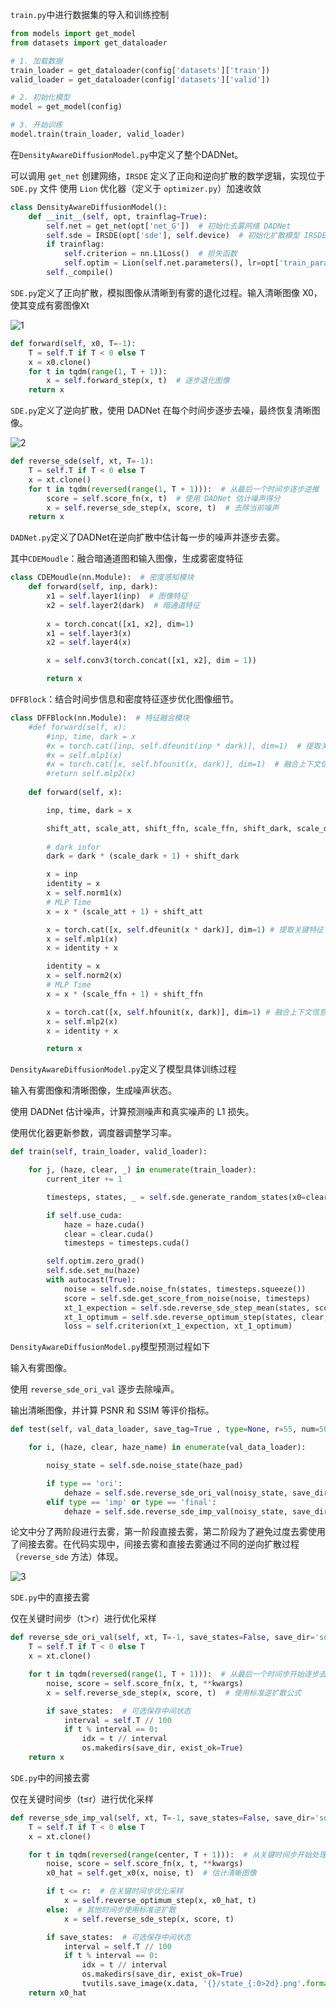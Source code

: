 `train.py`中进行数据集的导入和训练控制

```python
from models import get_model
from datasets import get_dataloader

# 1. 加载数据
train_loader = get_dataloader(config['datasets']['train'])
valid_loader = get_dataloader(config['datasets']['valid'])

# 2. 初始化模型
model = get_model(config)

# 3. 开始训练
model.train(train_loader, valid_loader)

```

在`DensityAwareDiffusionModel.py`中定义了整个DADNet。

可以调用 `get_net` 创建网络，`IRSDE` 定义了正向和逆向扩散的数学逻辑，实现位于 `SDE.py` 文件
使用 `Lion` 优化器（定义于 `optimizer.py`）加速收敛

```python
class DensityAwareDiffusionModel():
    def __init__(self, opt, trainflag=True):
        self.net = get_net(opt['net_G'])  # 初始化去雾网络 DADNet
        self.sde = IRSDE(opt['sde'], self.device)  # 初始化扩散模型 IRSDE
        if trainflag:
            self.criterion = nn.L1Loss()  # 损失函数
            self.optim = Lion(self.net.parameters(), lr=opt['train_params']['lr'])  # 使用 Lion 优化器
        self._compile()

```

`SDE.py`定义了正向扩散，模拟图像从清晰到有雾的退化过程。输入清晰图像 X0，使其变成有雾图像Xt

![1](代码理解说明.assets/1-1735965180470-2.png)

```python
def forward(self, x0, T=-1):
    T = self.T if T < 0 else T
    x = x0.clone()
    for t in tqdm(range(1, T + 1)):
        x = self.forward_step(x, t)  # 逐步退化图像
    return x

```

 `SDE.py`定义了逆向扩散，使用 DADNet 在每个时间步逐步去噪，最终恢复清晰图像。

![2](代码理解说明.assets/2-1735965394166-5.png)

```python
def reverse_sde(self, xt, T=-1):
    T = self.T if T < 0 else T
    x = xt.clone()
    for t in tqdm(reversed(range(1, T + 1))):  # 从最后一个时间步逐步逆推
        score = self.score_fn(x, t)  # 使用 DADNet 估计噪声得分
        x = self.reverse_sde_step(x, score, t)  # 去除当前噪声
    return x

```

`DADNet.py`定义了DADNet在逆向扩散中估计每一步的噪声并逐步去雾。

其中`CDEMoudle`：融合暗通道图和输入图像，生成雾密度特征

```python
class CDEMoudle(nn.Module):  # 密度感知模块
    def forward(self, inp, dark):
        x1 = self.layer1(inp)  # 图像特征
        x2 = self.layer2(dark)  # 暗通道特征
        
        x = torch.concat([x1, x2], dim=1)
        x1 = self.layer3(x)
        x2 = self.layer4(x)

        x = self.conv3(torch.concat([x1, x2], dim = 1))

        return x
```

`DFFBlock`：结合时间步信息和密度特征逐步优化图像细节。

```python
class DFFBlock(nn.Module):  # 特征融合模块
    #def forward(self, x):
        #inp, time, dark = x
        #x = torch.cat([inp, self.dfeunit(inp * dark)], dim=1)  # 提取关键特征
        #x = self.mlp1(x)
        #x = torch.cat([x, self.hfounit(x, dark)], dim=1)  # 融合上下文信息
        #return self.mlp2(x)
    
    def forward(self, x):

        inp, time, dark = x

        shift_att, scale_att, shift_ffn, scale_ffn, shift_dark, scale_dark = self.time_forward(time, self.mlp3)
        
        # dark infor
        dark = dark * (scale_dark + 1) + shift_dark

        x = inp
        identity = x
        x = self.norm1(x)
        # MLP Time
        x = x * (scale_att + 1) + shift_att

        x = torch.cat([x, self.dfeunit(x * dark)], dim=1) # 提取关键特征
        x = self.mlp1(x)
        x = identity + x

        identity = x
        x = self.norm2(x)
        # MLP Time
        x = x * (scale_ffn + 1) + shift_ffn

        x = torch.cat([x, self.hfounit(x, dark)], dim=1) # 融合上下文信息
        x = self.mlp2(x)
        x = identity + x

        return x
```

`DensityAwareDiffusionModel.py`定义了模型具体训练过程

输入有雾图像和清晰图像，生成噪声状态。

使用 DADNet 估计噪声，计算预测噪声和真实噪声的 L1 损失。

使用优化器更新参数，调度器调整学习率。

```python
def train(self, train_loader, valid_loader):

    for j, (haze, clear, _) in enumerate(train_loader):
        current_iter += 1

        timesteps, states, _ = self.sde.generate_random_states(x0=clear, mu=haze)

        if self.use_cuda:
            haze = haze.cuda()
            clear = clear.cuda()
            timesteps = timesteps.cuda()

        self.optim.zero_grad()
        self.sde.set_mu(haze)
        with autocast(True):
            noise = self.sde.noise_fn(states, timesteps.squeeze())
            score = self.sde.get_score_from_noise(noise, timesteps)
            xt_1_expection = self.sde.reverse_sde_step_mean(states, score, timesteps)
            xt_1_optimum = self.sde.reverse_optimum_step(states, clear, timesteps)
            loss = self.criterion(xt_1_expection, xt_1_optimum)

```

`DensityAwareDiffusionModel.py`模型预测过程如下

输入有雾图像。

使用 `reverse_sde_ori_val` 逐步去除噪声。

输出清晰图像，并计算 PSNR 和 SSIM 等评价指标。

```python
def test(self, val_data_loader, save_tag=True , type=None, r=55, num=500, range_center=23):

    for i, (haze, clear, haze_name) in enumerate(val_data_loader):

        noisy_state = self.sde.noise_state(haze_pad)

        if type == 'ori':
            dehaze = self.sde.reverse_sde_ori_val(noisy_state, save_dir='nh2_10', save_states=True, r=r)
        elif type == 'imp' or type == 'final':
            dehaze = self.sde.reverse_sde_imp_val(noisy_state, save_dir=save_dir, save_states=False, r=r)

```





论文中分了两阶段进行去雾，第一阶段直接去雾，第二阶段为了避免过度去雾使用了间接去雾。在代码实现中，间接去雾和直接去雾通过不同的逆向扩散过程（`reverse_sde` 方法）体现。

![3](代码理解说明.assets/3-1735965512796-8.png)

`SDE.py`中的直接去雾

仅在关键时间步（t＞r）进行优化采样

```python
def reverse_sde_ori_val(self, xt, T=-1, save_states=False, save_dir='sde_state', r=100, center=1, **kwargs):
    T = self.T if T < 0 else T
    x = xt.clone()

    for t in tqdm(reversed(range(1, T + 1))):  # 从最后一个时间步开始逐步去噪
        noise, score = self.score_fn(x, t, **kwargs)
        x = self.reverse_sde_step(x, score, t)  # 使用标准逆扩散公式

        if save_states:  # 可选保存中间状态
            interval = self.T // 100
            if t % interval == 0:
                idx = t // interval
                os.makedirs(save_dir, exist_ok=True)
    return x

```

`SDE.py`中的间接去雾

仅在关键时间步（t≤r）进行优化采样

```python
def reverse_sde_imp_val(self, xt, T=-1, save_states=False, save_dir='sde_state', r=100, center=1, **kwargs):
    T = self.T if T < 0 else T
    x = xt.clone()

    for t in tqdm(reversed(range(center, T + 1))):  # 从关键时间步开始处理
        noise, score = self.score_fn(x, t, **kwargs)
        x0_hat = self.get_x0(x, noise, t)  # 估计清晰图像

        if t <= r:  # 在关键时间步优化采样
            x = self.reverse_optimum_step(x, x0_hat, t)
        else:  # 其他时间步使用标准逆扩散
            x = self.reverse_sde_step(x, score, t)

        if save_states:  # 可选保存中间状态
            interval = self.T // 100
            if t % interval == 0:
                idx = t // interval
                os.makedirs(save_dir, exist_ok=True)
                tvutils.save_image(x.data, '{}/state_{:0>2d}.png'.format(save_dir, idx), normalize=False)
    return x0_hat

```

